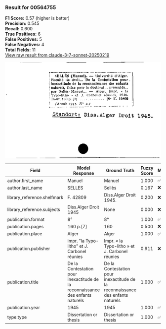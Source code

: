 ### Result for 00564755
**F1 Score:** 0.57 (higher is better)<br>**Precision:** 0.545<br>**Recall:** 0.600<br>**True Positives:** 6<br>**False Positives:** 5<br>**False Negatives:** 4<br>**Total Fields:** 11<br>[View raw result from claude-3-7-sonnet-20250219](https://github.com/RISE-UNIBAS/humanities_data_benchmark/blob/main/results/2025-09-02/T0144/request_T0144_00564755.json)

<img src="https://github.com/RISE-UNIBAS/humanities_data_benchmark/blob/main/benchmarks/zettelkatalog/images/00564755.jpg?raw=true" alt="00564755" width="600px">

| Field | Model Response | Ground Truth | Fuzzy Score | Match |
|-------|----------------|--------------|-------------|-------|
| author.first_name | Manuel | Manuel | 1.000 | ✅ |
| author.last_name | SELLES | Sellès | 0.167 | ❌ |
| library_reference.shelfmark | F. 42809 | Diss.Alger Droit 1945. | 0.200 | ❌ |
| library_reference.subjects | Diss.Alger Droit 1945 | None | 0.000 | ❌ |
| publication.format | 8° | 8° | 1.000 | ✅ |
| publication.pages | 160 p.[7] | 160 | 0.500 | ❌ |
| publication.place | Alger | Alger | 1.000 | ✅ |
| publication.publisher | impr. "la Typo-litho" et J. Carbonel réunies | Impr. « la Typo-litho » et J. Carbonel réunies | 0.911 | ❌ |
| publication.title | De la Contestation pour inexactitude de la reconnaissance des enfants naturels | De la Contestation pour inexactitude de la reconnaissance des enfants naturels | 1.000 | ✅ |
| publication.year | 1945 | 1945 | 1.000 | ✅ |
| type.type | Dissertation or thesis | Dissertation or thesis | 1.000 | ✅ |
